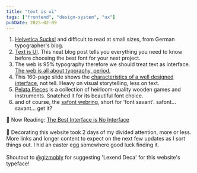 ```yaml
---
title: "text is ui"
tags: ["frontend", "design-system", "ux"]
pubDate: 2025-02-09
---
```


1. [Helvetica Sucks!](https://spiekermann.com/en/helvetica-sucks/) and difficult to read at small sizes, from German typographer's blog.
1. [Text is UI](https://thomasbyttebier.be/blog/the-best-ui-typeface-goes-unnoticed). This neat blog post tells you everything you need to know before choosing the best font for your next project.
1. The web is 95% typography therefore we should treat text as interface. [The web is all about typoraphy, period.](https://ia.net/topics/the-web-is-all-about-typography-period)
2. This 160-page slide shows the [characteristics of a well designed interface](https://thomasbyttebier.be/blog/characteristics-of-a-well-designed-user-interface), not tell. Heavy on visual storytelling, less on text. 
1. [Pelata Pieces](https://www.pelatapieces.com/) is a collection of heirloom-quality wooden games and instruments. Snatched it for its beautiful font choice.
1. and of course, the [safont webring](https://xandra.cc/safonts/#about), short for 'font savant'. safont... savant... get it? 
  
📕 Now Reading: [The Best Interface is No Interface](https://www.nointerface.com/)
<br />
<br />
💬 Decorating this website took 2 days of my divided attention, more or less. More links and longer content to expect on the next few updates as I sort things out. I hid an easter egg somewhere good luck finding it.
<br />
<br />
Shoutout to [@gizmobly](https://x.com/gizmobly) for suggesting 'Lexend Deca' for this website's typeface!
